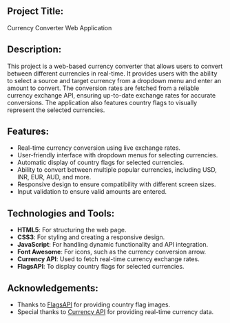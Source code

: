 ## Project Title:
Currency Converter Web Application

## Description:
This project is a web-based currency converter that allows users to convert between different currencies in real-time. It provides users with the ability to select a source and target currency from a dropdown menu and enter an amount to convert. The conversion rates are fetched from a reliable currency exchange API, ensuring up-to-date exchange rates for accurate conversions. The application also features country flags to visually represent the selected currencies.

## Features:
- Real-time currency conversion using live exchange rates.
- User-friendly interface with dropdown menus for selecting currencies.
- Automatic display of country flags for selected currencies.
- Ability to convert between multiple popular currencies, including USD, INR, EUR, AUD, and more.
- Responsive design to ensure compatibility with different screen sizes.
- Input validation to ensure valid amounts are entered.

## Technologies and Tools:
- **HTML5**: For structuring the web page.
- **CSS3**: For styling and creating a responsive design.
- **JavaScript**: For handling dynamic functionality and API integration.
- **Font Awesome**: For icons, such as the currency conversion arrow.
- **Currency API**: Used to fetch real-time currency exchange rates.
- **FlagsAPI**: To display country flags for selected currencies.

## Acknowledgements:
- Thanks to [FlagsAPI](https://flagsapi.com) for providing country flag images.
- Special thanks to [Currency API](https://github.com/fawazahmed0/currency-api) for providing real-time currency data.

